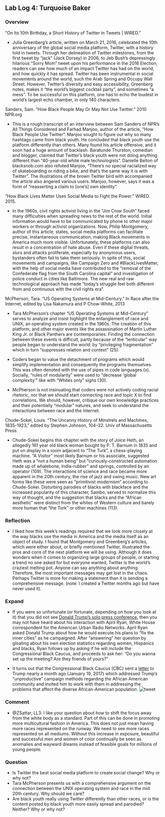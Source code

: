 ## Lab Log 4: Turquoise Baker 

### Overview

“On Its 10th Birthday, a Short History of Twitter in Tweets | WIRED.”

- Julia Greenberg’s article, written on March 21, 2016, celebrated the 10th anniversary of the global social media platform, Twitter, with a history told in tweets. Through her delineation of Twitter milestones, from the first tweet by “jack” (Jack Dorsey) in 2006, to Jeb Bush’s depressingly hilarious “Sorry Mom” tweet upon his performance in the 2016 Election, readers can see how much of an impact Twitter has had on the world, and how quickly it has spread. Twitter has been instrumental in social movements around the world, such the Arab Spring and Occupy Wall Street. However, Twitter’s diversity and easy accessibility, Greenberg notes, makes it “the world’s biggest cocktail party”, and sometimes “a mess”. To be successful on this platform, one has to echo the loudest in world’s largest echo chamber, in only 140 characters. 

Sanders, Sam. “How Black People May Or May Not Use Twitter.” 2010 NPR.org

- This is a rough transcript of an interview between Sam Sanders of NPR’s All Things Considered and Farhad Manjoo, author of the article, “How Black People Use Twitter”. Manjoo sought to figure out why so many hashtags came from black youth. He concluded that black youth use the platform differently than others. Many found his article offensive, and it soon had a huge amount of backlash. Baratunde Thurston, comedian and blogger, claimed that Twitter’s black youth were not doing anything different than “40-year-old white male technologists”. Danielle Belton of blacksnob.com also refuted Manjoo, “There’s no special racialized way of skateboarding or riding a bike, and that’s the same way it is with Twitter”. The illustrations of the brown Twitter bird with accompanied the article also angered various users. Manjoo, however, says it was a form of “reasserting a claim to [one’s] own identity”.

“How Black Lives Matter Uses Social Media to Fight the Power.” WIRED. 2015. 

- In the 1960s, civil rights activist living in the “Jim Crow South” faced many difficulties when spreading news to the rest of the world. Initial information would have to be communicated by phone to other major workers or through activist organizations. Now, Philip Montgomery, author of this article, states, social media platforms can facilitate precise, instantaneous communication, making Black movements in America much more visible. Unfortunately, these platforms can also result in a concentration of hate abuse. Even if these digital threats, slurs and attacks proliferate, especially by anonymous users, bystanders often fail to take them seriously. In spite of this, social movements and campaigns, like Campaign Zero and #BlackLivesMatter, with the help of social media have contributed to the “removal of the Confederate flag from the South Carolina capital” and investigation of police conduct in cities like Baltimore. The new real and raw technological approach has made “today’s struggle feel both different from and continuous with the civil rights era”. 

McPherson, Tara. “US Operating Systems at Mid-Century.” In Race after the Internet, edited by Lisa Nakamura and P Chow-White, 2013 

- Tara McPherson’s chapter “US Operating Systems at Mid-Century” serves to analyze and insist highlight the entanglement of race and UNIX, an operating system created in the 1960s. The creation of this platform, and other major events like the assassination of Martin Luther King Jr. or Black Panthers are contemporaries. Finding the connection between these events is difficult, partly because of the “lenticular” way people began to understand the world: by “privileging fragmentation” which in turn “suppresses relation and context” (25). 

- Coders began to value the detachment of programs which would simplify implementation and consequently the programs themselves. This was often denoted with the use of pipes in code languages (x). Socially, “rules of modularity” were used to “decrease ‘global complexity’” like with “Whites only” signs (30).

- McPherson is not insinuating that coders were not actively coding racial rhetoric, nor that we should start connecting race and topic X to find correlations. We should, however, critique our own knowledge practices and their potentially “modular” natures, and seek to understand the interactions between race and the internet. 

Chude-Sokei, Louis. “The Uncanny History of Minstrels and Machines, 1835-1923,” edited by Stephen Johnson, 104–32. Univ of Massachusetts Press.  

- Chude-Sokei begins this chapter with the story of Joice Heth, an allegedly 161 year old black woman bought by P. T. Barnum in 1835 and put on display in a room adjacent to “The Turk”, a chess-playing machine. “A Visitor” most likely Barnum or his associate, suggested Heth was a “not a human being” but “curiously-constructed automation made up of whalebone, India-rubber” and springs, controlled by an operator (109). The interactions of science and race became more apparent in the 20th century, the rise of jazz and swing music. New art forms like these were seen as “primitivist modernism” according to Chude-Sokei. Disturbing parodies of blacks with blackface and the increased popularity of this character, Sambo, served to normalize this way of thought, and the suggestion that blacks and the “African aesthetic” were distinct from the whites of Western culture and barely more human that “the Turk” or other machines (113). 

### Reflection

- I liked how this week’s readings required that we look more closely at the way blacks use the media in America and the media itself as an object of study. I found that Montgomery and Greenberg’s articles, which were either about, or briefly mentioned Twitter, illustrated the pros and cons of the next platform we will be using. Although it does wonders when it comes to organizing large groups of people, or starting a trend no one asked for but everyone wanted, Twitter is the world’s craziest melting pot. Anyone can say anything about anything. Therefore, the most important messages may get lost in the chaos. Perhaps Twitter is more for making a statement than it is sending a comprehensive message. (note: I created a Twitter months ago but have never used it). 

### Expand

- If you were so unfortunate (or fortunate, depending on how you look at it) that you did not see [Donald Trump’s solo press conference](https://www.washingtonpost.com/news/politics/wp/2017/02/16/trump-asks-a-black-reporter-to-set-up-a-meeting-with-black-members-of-congress/?utm_term=.76a7c9a2e360), then you may not have heard about his interaction with April Ryan, White House correspondent for the American Urban Radio Networks. April Ryan asked Donald Trump about how he would execute his plans to “fix the inner cities” as he campaigned. After “answering” her question by gloating about his own election statistics regarding women, Hispanics and blacks, Ryan follows up by asking if he will include the Congressional Black Caucus, and proceeds to ask her: “Do you wanna set up the meeting? Are they friends of yours?” 

- It turns out that the Congressional Black Caucus (CBC) sent a [letter](http://cbc-richmond.house.gov/sites/congressionalblackcaucus.house.gov/files/2017-19-01%20CBC%20Letter%20to%20POTUS%20on%20New%20Deal.pdf) to Trump nearly a month ago (January 19, 2017) which addressed Trump’s “unproductive” campaign methods regarding the African American community and invited him to work with them in addressing the problems that affect the diverse African-American population. ![tweet](https://lh3.googleusercontent.com/7-Dnh2QVGYdHGu-nFt73A4SQneZ2XNsWi8oOyOpgwPFZfDxEWUk0q31ssOSdzSnimvgqJjs4yeDdilrMED4Qt7ktPM0xja84nzMMOEPwHY2m4DiwM0u1c8mJSBxtIT-p8V3vzQ4gKWLsUO_D0C0lHUdR9eIKJDD1GPTQ3e65UiRxzzBAHHGNTp_Jjx8dSMRhKBj3lrAuIhDEWwFT5jWxpObLagySz5OPglvEBNPelh_qxp0JG3-z2BJgvsanZropLC1CeGHwkwBt5HaGVqR21hXy9ktg0RsIQybvuqsgHENnkaGyd_gcZVTJ80nbR7dlWV8A-OtAegVT18J5sZnQ9RlthMabC138Hfa1C1sRvnvv4Hkwd2Syq4ghsuaBO7qIQGbPNxVcROkYY9rIbKVgu4DR1ouzCBwH1m5p5PPKnZolAUqfBMVixdqZzZoqYG8nAkrJwdrEoU-eqs5A0f8fePOwceYt-2KbZF5LrqCnwlKl1TirQq2uHlYA7I2KRRC_h0bioXb-0ksC8QkIIFfkjoQ5YR_RYyZ9LvfhaGMCSr0aSK3QKpDHZQz3xxGsiLfRsGVuIm5aBDeFpmL-FStgT8uPbvvMwFQrTRy2mrwCeiKy__vSViM=w632-h332-no) 

### Comment

- @ZSattar, LL3: I like your question about how to shift the focus away from the white body as a standard. Part of this can be done in promoting more multicultural fashion in America. This does not just mean having more races represented on the runway. We need to see more races represented on all mediums. Without this increase in exposure, beautiful and successful men and women of color continually be seen as anomalies and wayward dreams instead of feasible goals for millions of young people. 

### Question

- Is Twitter the best social media platform to create social change? Why or why not? 
- Tara McPherson presents us with a comprehensive argument on the connection between the UNIX operating system and race in the mid 20th century. Why should we care? 
- Are black youth really using Twitter differently than other races, or is the content posted by black youth more easily spread and parodied? Neither? Why or why not? 
